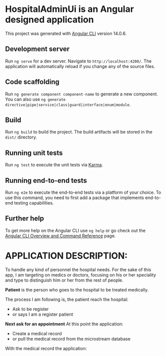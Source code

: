 # HospitalAdminUi is an Angular designed application

This project was generated with [Angular CLI](https://github.com/angular/angular-cli) version 14.0.6.

## Development server

Run `ng serve` for a dev server. Navigate to `http://localhost:4200/`. The application will automatically reload if you change any of the source files.

## Code scaffolding

Run `ng generate component component-name` to generate a new component. You can also use `ng generate directive|pipe|service|class|guard|interface|enum|module`.

## Build

Run `ng build` to build the project. The build artifacts will be stored in the `dist/` directory.

## Running unit tests

Run `ng test` to execute the unit tests via [Karma](https://karma-runner.github.io).

## Running end-to-end tests

Run `ng e2e` to execute the end-to-end tests via a platform of your choice. To use this command, you need to first add a package that implements end-to-end testing capabilities.

## Further help

To get more help on the Angular CLI use `ng help` or go check out the [Angular CLI Overview and Command Reference](https://angular.io/cli) page.

# **APPLICATION DESCRIPTION:**

To handle any kind of personnel the hospital needs. For the sake of this app, I am targeting on medics or doctors, focusing on his or her speciality and type to distinguish him or her from the rest of people.

**Patient** is the person who goes to the hospital to be treated medically.

The process I am following is, the patient reach the hospital:

* Ask to be register
* or says I am a register patient

**Next ask for an appointment**
At this point the application:

* Create a medical record
* or pull the medical record from the microstream database

With the medical record the application:
